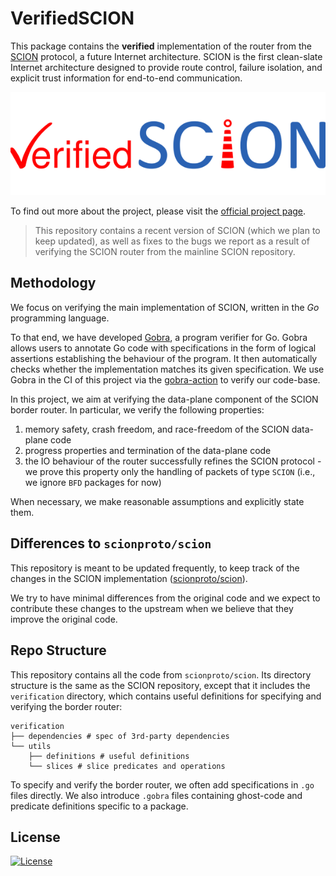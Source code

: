 # VerifiedSCION

This package contains the **verified** implementation of the router from the
[SCION](http://www.scion-architecture.net) protocol, a future Internet architecture.
SCION is the first
clean-slate Internet architecture designed to provide route control, failure
isolation, and explicit trust information for end-to-end communication.

![VerifiedSCION sticker](./logo.png)

To find out more about the project, please visit the [official project page](https://www.pm.inf.ethz.ch/research/verifiedscion.html).

> This repository contains a recent version of SCION (which we plan to keep updated), as well as fixes to the bugs we report as a result of verifying the SCION router from the mainline SCION repository.

## Methodology
We focus on verifying the main implementation of SCION, written in the *Go* programming language.

To that end, we have developed [Gobra](https://www.pm.inf.ethz.ch/research/gobra.html), a program verifier for Go. Gobra allows users to annotate Go code with specifications in the form of logical assertions establishing the behaviour of the program. 
It then automatically checks whether the implementation matches its given specification.
We use Gobra in the CI of this project via the [gobra-action](https://github.com/viperproject/gobra-action) to verify our code-base.

In this project, we aim at verifying the data-plane component of the SCION border router. In particular, we verify the following properties:
1. memory safety, crash freedom, and race-freedom of the SCION data-plane code
2. progress properties and termination of the data-plane code
3. the IO behaviour of the router successfully refines the SCION protocol - we prove this property only the handling of packets of type `SCION` (i.e., we ignore `BFD` packages for now)

When necessary, we make reasonable assumptions and explicitly state them.

## Differences to `scionproto/scion`
This repository is meant to be updated frequently, to keep track of the changes in the SCION implementation ([scionproto/scion](https://github.com/scionproto/scion/)).

We try to have minimal differences from the original code and we expect to contribute these changes to the upstream when we believe that they improve the original code.

## Repo Structure
This repository contains all the code from `scionproto/scion`.
Its directory structure is the same as the SCION repository, except that it includes the `verification` directory, which contains useful definitions for specifying and verifying the border router:
```
verification
├── dependencies # spec of 3rd-party dependencies
└── utils
    ├── definitions # useful definitions
    └── slices # slice predicates and operations
```

To specify and verify the border router, we often add specifications in `.go` files directly. We also introduce `.gobra` files containing ghost-code and predicate definitions specific to a package.

## License
[![License](https://img.shields.io/github/license/scionproto/scion.svg?maxAge=2592000)](https://github.com/scionproto/scion/blob/master/LICENSE)
